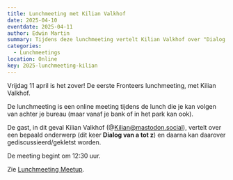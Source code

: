 ```yaml
---
title: Lunchmeeting met Kilian Valkhof
date: 2025-04-10
eventdate: 2025-04-11
author: Edwin Martin
summary: Tijdens deze lunchmeeting vertelt Kilian Valkhof over "Dialog van a tot z"
categories:
  - Lunchmeetings
location: Online
key: 2025-lunchmeeting-kilian
---
```


Vrijdag 11 april is het zover! De eerste Fronteers lunchmeeting, met Kilian Valkhof.

De lunchmeeting is een online meeting tijdens de lunch die je kan volgen van achter je bureau
(maar vanaf je bank of in het park kan ook).

De gast, in dit geval Kilian Valkhof (@Kilian@mastodon.social), vertelt over een bepaald
onderwerp (dit keer **Dialog van a tot z**) en daarna kan daarover gediscussieerd/gekletst worden.

De meeting begint om 12:30 uur.

Zie [Lunchmeeting Meetup](https://www.meetup.com/fronteers-nl/events/307212733/).

